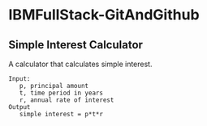 # IBMFullStack-GitAndGithub


## Simple Interest Calculator

A calculator that calculates simple interest.

```
Input:
   p, principal amount
   t, time period in years
   r, annual rate of interest
Output
   simple interest = p*t*r
```

